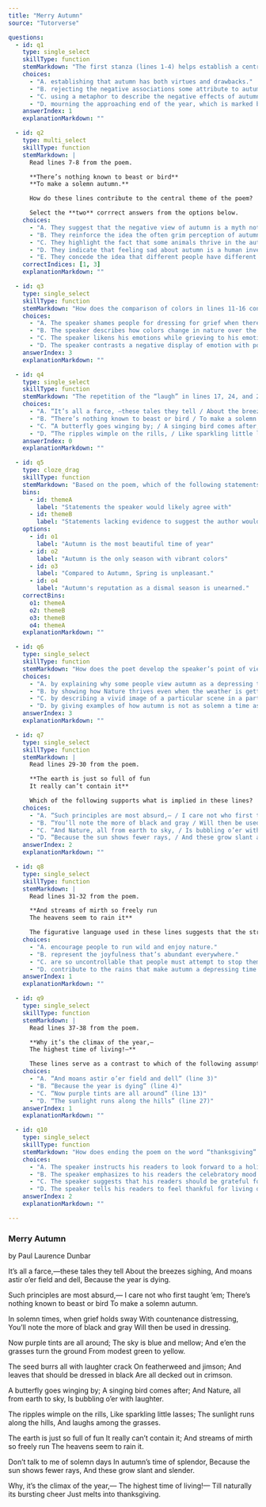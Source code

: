 ```yaml
---
title: "Merry Autumn"
source: "Tutorverse"

questions:
  - id: q1
    type: single_select
    skillType: function
    stemMarkdown: "The first stanza (lines 1-4) helps establish a central idea of the poem by"
    choices:
      - "A. establishing that autumn has both virtues and drawbacks."
      - "B. rejecting the negative associations some attribute to autumn."
      - "C. using a metaphor to describe the negative effects of autumn on nature."
      - "D. mourning the approaching end of the year, which is marked by autumn."
    answerIndex: 1
    explanationMarkdown: ""

  - id: q2
    type: multi_select
    skillType: function
    stemMarkdown: |
      Read lines 7-8 from the poem.

      **There’s nothing known to beast or bird**
      **To make a solemn autumn.**

      How do these lines contribute to the central theme of the poem?

      Select the **two** corrrect answers from the options below.
    choices:
      - "A. They suggest that the negative view of autumn is a myth not believed by many animals."
      - "B. They reinforce the idea the often grim perception of autumn does not have rooting in the natural qualities of the season."
      - "C. They highlight the fact that some animals thrive in the autumn, while others thrive in the summer."
      - "D. They indicate that feeling sad about autumn is a human invention, not one shared by other animals."
      - "E. They concede the idea that different people have different opinions about the seasons."
    correctIndices: [1, 3]
    explanationMarkdown: ""

  - id: q3
    type: single_select
    skillType: function
    stemMarkdown: "How does the comparison of colors in lines 11-16 contribute to the meaning of the poem?"
    choices:
      - "A. The speaker shames people for dressing for grief when there is beauty all around them."
      - "B. The speaker describes how colors change in nature over the course of a year."
      - "C. The speaker likens his emotions while grieving to his emotions during autumn."
      - "D. The speaker contrasts a negative display of emotion with positive displays of nature."
    answerIndex: 3
    explanationMarkdown: ""

  - id: q4
    type: single_select
    skillType: function
    stemMarkdown: "The repetition of the “laugh” in lines 17, 24, and 28 responds to which of the following lines?"
    choices:
      - "A. “It’s all a farce, —these tales they tell / About the breezes sighing” (lines 1-2)"
      - "B. “There’s nothing known to beast or bird / To make a solemn autumn” (lines 7-8)"
      - "C. “A butterfly goes winging by; / A singing bird comes after;” (lines 21-22)"
      - "D. “The ripples wimple on the rills, / Like sparkling little lasses” (lines 24-25)"
    answerIndex: 0
    explanationMarkdown: ""

  - id: q5
    type: cloze_drag
    skillType: function
    stemMarkdown: "Based on the poem, which of the following statements would the author likely agree with, and which lack sufficient evidence in the poem to determine whether or not the author would agree with them? Drag each answer into the corresponding boxes below."
    bins:
      - id: themeA
        label: "Statements the speaker would likely agree with"
      - id: themeB
        label: "Statements lacking evidence to suggest the author would agree with them"
    options:
      - id: o1
        label: "Autumn is the most beautiful time of year"
      - id: o2
        label: "Autumn is the only season with vibrant colors"
      - id: o3
        label: "Compared to Autumn, Spring is unpleasant."
      - id: o4
        label: "Autumn's reputation as a dismal season is unearned."
    correctBins:
      o1: themeA
      o2: themeB
      o3: themeB
      o4: themeA
    explanationMarkdown: ""

  - id: q6
    type: single_select
    skillType: function
    stemMarkdown: "How does the poet develop the speaker’s point of view in the sixth stanza (lines 21-24)?"
    choices:
      - "A. by explaining why some people view autumn as a depressing time"
      - "B. by showing how Nature thrives even when the weather is getting colder"
      - "C. by describing a vivid image of a particular scene in a particular place"
      - "D. by giving examples of how autumn is not as solemn a time as some think"
    answerIndex: 3
    explanationMarkdown: ""

  - id: q7
    type: single_select
    skillType: function
    stemMarkdown: |
      Read lines 29-30 from the poem.

      **The earth is just so full of fun
      It really can’t contain it**

      Which of the following supports what is implied in these lines?
    choices:
      - "A. “Such principles are most absurd,— / I care not who first taught ‘em” (lines 5-6)"
      - "B. “You’ll note the more of black and gray / Will then be used in dressing.” (lines 11-12)"
      - "C. “And Nature, all from earth to sky, / Is bubbling o’er with laughter” (lines 23-24)"
      - "D. “Because the sun shows fewer rays, / And these grow slant and slender” (lines 35-36)"
    answerIndex: 2
    explanationMarkdown: ""

  - id: q8
    type: single_select
    skillType: function
    stemMarkdown: |
      Read lines 31-32 from the poem.

      **And streams of mirth so freely run
      The heavens seem to rain it**

      The figurative language used in these lines suggests that the streams
    choices:
      - "A. encourage people to run wild and enjoy nature."
      - "B. represent the joyfulness that’s abundant everywhere."
      - "C. are so uncontrollable that people must attempt to stop them."
      - "D. contribute to the rains that make autumn a depressing time."
    answerIndex: 1
    explanationMarkdown: ""

  - id: q9
    type: single_select
    skillType: function
    stemMarkdown: |
      Read lines 37-38 from the poem.

      **Why it’s the climax of the year,—
      The highest time of living!—**

      These lines serve as a contrast to which of the following assumptions made about autumn?
    choices:
      - "A. “And moans astir o’er field and dell” (line 3)"
      - "B. “Because the year is dying” (line 4)"
      - "C. “Now purple tints are all around” (line 13)"
      - "D. “The sunlight runs along the hills” (line 27)"
    answerIndex: 1
    explanationMarkdown: ""

  - id: q10
    type: single_select
    skillType: function
    stemMarkdown: "How does ending the poem on the word “thanksgiving” (line 40) affect the meaning of the poem?"
    choices:
      - "A. The speaker instructs his readers to look forward to a holiday."
      - "B. The speaker emphasizes to his readers the celebratory mood of all things in nature."
      - "C. The speaker suggests that his readers should be grateful for all the joy autumn brings."
      - "D. The speaker tells his readers to feel thankful for living despite the decay that occurs during autumn."
    answerIndex: 2
    explanationMarkdown: ""

---
```


### Merry Autumn

by Paul Laurence Dunbar

It’s all a farce,—these tales they tell
About the breezes sighing,
And moans astir o’er field and dell,
Because the year is dying.

Such principles are most absurd,—
I care not who first taught ’em;
There’s nothing known to beast or bird
To make a solemn autumn.
 

In solemn times, when grief holds sway
With countenance distressing,
You’ll note the more of black and gray
Will then be used in dressing.
 

Now purple tints are all around;
The sky is blue and mellow;
And e’en the grasses turn the ground
From modest green to yellow.
 

The seed burrs all with laughter crack
On featherweed and jimson;
And leaves that should be dressed in black
Are all decked out in crimson.
 

A butterfly goes winging by;
A singing bird comes after;
And Nature, all from earth to sky,
Is bubbling o’er with laughter.
 

The ripples wimple on the rills,
Like sparkling little lasses;
The sunlight runs along the hills,
And laughs among the grasses.
 

The earth is just so full of fun
It really can’t contain it;
And streams of mirth so freely run
The heavens seem to rain it.
 

Don’t talk to me of solemn days
In autumn’s time of splendor,
Because the sun shows fewer rays,
And these grow slant and slender.
 

Why, it’s the climax of the year,—
The highest time of living!—
Till naturally its bursting cheer
Just melts into thanksgiving.